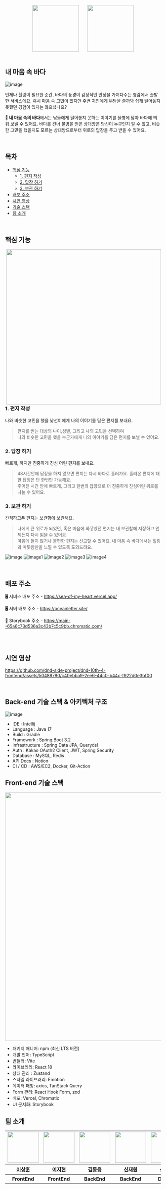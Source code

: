 <section align="center">
    <img src="https://github.com/dnd-side-project/dnd-10th-4-frontend/assets/50488780/fca65f80-0c00-41d1-b39e-b15a0e1ab2ae" width="150" height="150" /> &nbsp;&nbsp;&nbsp;&nbsp;&nbsp;
    <img src="https://github.com/dnd-side-project/dnd-10th-4-frontend/assets/50488780/55b7dc98-3977-43a2-9eaa-c828b5e9d845" height="150" />
</section>

<br/>

## 내 마음 속 바다

![image](https://github.com/dnd-side-project/dnd-10th-4-backend/assets/86222503/a464480f-5b55-493c-8ced-2db925025785)

언제나 힐링이 필요한 순간, 바다의 풍경이 감정적인 안정을 가져다주는 영감에서 출발한 서비스에요.
혹시 마음 속 고민이 있지만 주변 지인에게 부담을 줄까봐 쉽게 털어놓지 못했던 경험이 있지는 않으셨나요?

**🌊 내 마음 속의 바다**에서는 남들에게 털어놓지 못하는 이야기를 물병에 담아 바다에 띄워 보낼 수 있어요.
바다를 건너 물병을 받은 상대방은 당신이 누구인지 알 수 없고, 비슷한 고민을 했을지도 모르는 상대방으로부터 위로의 답장을 주고 받을 수 있어요.

<br/>

## 목차

- [핵심 기능](#핵심-기능)
    * [1. 편지 작성](#1-편지-작성)
    * [2. 답장 하기](#2-답장-하기)
    * [3. 보관 하기](#3-보관-하기)
- [배포 주소](#배포-주소)
- [시연 영상](#시연-영상)
- [기술 스택](#기술-스택)
- [팀 소개](#팀-소개)

<br/>

## 핵심 기능

<img align="right" src="https://github.com/dnd-side-project/dnd-10th-4-frontend/assets/50488780/a822556c-f7e9-466e-8688-1f4947a85bb5" height="500" />

### 1. 편지 작성

나와 비슷한 고민을 했을 낯선이에게 나의 이야기를 담은 편지를 보내요.
> 편지를 받는 대상의 나이,성별, 그리고 나의 고민을 선택하여  
> 나와 비슷한 고민을 했을 누군가에게 나의 이야기를 담은 편지를 보낼 수 있어요.

### 2. 답장 하기

빠르게, 하지만 진중하게 진심 어린 편지를 보내요.
> 48시간안에 답장을 하지 않으면 편지는 다시 바다로 흘러가요. 흘러온 편지에 대한 답장은 단 한번만 가능해요.  
> 주어진 시간 안에 빠르게, 그리고 한번의 답장으로 더 진중하게 진심어린 위로를 나눌 수 있어요.

### 3. 보관 하기

간직하고픈 편지는 보관함에 보관해요.
> 나에게 큰 위로가 되었던, 혹은 마음에 와닿았던 편지는 내 보관함에 저장하고 언제든지 다시 읽을 수 있어요.  
> 마음에 들지 않거나 불편한 편지는 신고할 수 있어요. 내 마음 속 바다에서는 힐링과 따뜻함만을 느낄 수 있도록 도와드려요.

![image](https://github.com/dnd-side-project/dnd-10th-4-backend/assets/86222503/ee0f946e-27da-48f5-9035-39d5b4eff28c)
![image1](https://github.com/dnd-side-project/dnd-10th-4-backend/assets/86222503/2592e77f-5728-44e1-afa0-1fecb72c1c82)
![image2](https://github.com/dnd-side-project/dnd-10th-4-backend/assets/86222503/5c817f2d-dc46-4058-8aa6-c8d3f656eb03)
![image3](https://github.com/dnd-side-project/dnd-10th-4-backend/assets/86222503/808b7525-5649-486f-9823-d08da9115cce)
![image4](https://github.com/dnd-side-project/dnd-10th-4-backend/assets/86222503/2be03327-5c1c-4fe8-9354-60b434eeccff)


<br/>

## 배포 주소

🖥️ 서비스 배포 주소 - https://sea-of-my-heart.vercel.app/

🖥 서버 배포 주소 - https://oceanletter.site/

🎨 Storybook 주소 - https://main--65a6c73d536a3c43b7c5c9bb.chromatic.com/

<br/>


<br/>

## 시연 영상

https://github.com/dnd-side-project/dnd-10th-4-frontend/assets/50488780/c40ebba9-2ee6-44c0-b44c-f922d0e3bf00

<br/>

## Back-end 기술 스택 & 아키텍처 구조

![image](https://github.com/dnd-side-project/dnd-10th-4-backend/assets/86222503/84967062-e1a3-48dc-9d20-7e1b6596d5fb)

- IDE : Intellij
- Language : Java 17
- Build : Gradle
- Framework : Spring Boot 3.2
- Infrastructure : Spring Data JPA, Querydsl
- Auth : Kakao OAuth2 Client, JWT, Spring Security
- Database : MySQL, Redis
- API Docs : Notion
- CI / CD : AWS/EC2, Docker, Git-Action

## Front-end 기술 스택

<p align="center">
    <img width=800" src="https://github.com/dnd-side-project/dnd-10th-4-frontend/assets/98106371/6cd41355-c863-4212-a5cb-1c20735052eb" />
</p>

- 패키지 매니저: npm (최신 LTS 버전)
- 개발 언어: TypeScript
- 번들러: Vite
- 라이브러리: React 18
- 상태 관리 : Zustand
- 스타일 라이브러리: Emotion
- 데이터 패칭: axios, TanStack Query
- Form 관리: React Hook Form, zod
- 배포: Vercel, Chromatic
- UI 문서화: Storybook
  <br/>

## 팀 소개

<table align="center">
    <tbody>
        <tr>
            <td>
                <a href="https://github.com/bbearcookie">
                    <img src="https://avatars.githubusercontent.com/bbearcookie" width="100" height="100"/>
                </a>
            </td>
            <td>
                <a href="https://github.com/easyhyun00">
                    <img src="https://avatars.githubusercontent.com/easyhyun00" width="100" height="100"/>
                </a>  
            </td>
            <td>
                <a href="https://github.com/Dongwoongkim">
                    <img src="https://avatars.githubusercontent.com/Dongwoongkim" width="100px" height="100px"/>
                </a>
            </td>
            <td>
                <a href="https://github.com/shinjaewon99">
                    <img src="https://avatars.githubusercontent.com/shinjaewon99" width="100px" height="100px"/>
                </a>  
            </td>
            <td><img src="https://placehold.co/100" width="100px" height="100px"/></td>
            <td><img src="https://placehold.co/100" width="100px" height="100px"/></td>
        </tr>
        <tr>
            <th>
                <a href="https://github.com/bbearcookie">이상훈</a>
            </th>
            <th>
                <a href="https://github.com/easyhyun00">이지현</a>
            </th>
            <th>
                <a href="https://github.com/Dongwoongkim">김동웅</a>
            </th>
            <th>
                <a href="https://github.com/shinjaewon99">신재원</a>
            </th>
            <th>
                신지예
            </th>
            <th>
                박예원
            </th>
        </tr>
        <tr>
            <th>
                FrontEnd
            </th>
            <th>
                FrontEnd
            </th>
            <th>
                BackEnd
            </th>
            <th>
                BackEnd
            </th>
            <th>
                Design
            </th>
            <th>
                Design
            </th>
        </tr>
    </tbody>
</table>

